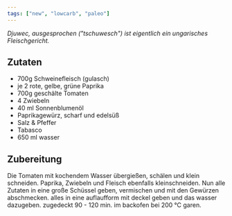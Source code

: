 ```yaml
---
tags: ["new", "lowcarb", "paleo"]
---
```


*Djuwec, ausgesprochen ("tschuwesch") ist eigentlich ein ungarisches Fleischgericht.*

## Zutaten
- 700g Schweinefleisch (gulasch)
- je 2 rote, gelbe, grüne Paprika
- 700g geschälte Tomaten
- 4 Zwiebeln
- 40 ml Sonnenblumenöl
- Paprikagewürz, scharf und edelsüß
- Salz & Pfeffer
- Tabasco
- 650 ml wasser

## Zubereitung

Die Tomaten mit kochendem Wasser übergießen, schälen und klein schneiden.
Paprika, Zwiebeln und Fleisch ebenfalls kleinschneiden.
Nun alle Zutaten in eine große Schüssel geben, vermischen und mit den Gewürzen abschmecken.
alles in eine auflaufform mit deckel geben und das wasser dazugeben.
zugedeckt 90 - 120 min. im backofen bei 200 ℃ garen.
